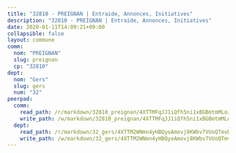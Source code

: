 ```yaml
---
title: "32810 - PREIGNAN | Entraide, Annonces, Initiatives"
description: "32810 - PREIGNAN | Entraide, Annonces, Initiatives"
date: 2020-01-11T14:09:21+09:00
collapsible: false
layout: commune
comm:
  nom: "PREIGNAN"
  slug: preignan
  cp: "32810"
dept:
  nom: "Gers"
  slug: gers
  num: "32"
peerpad:
  comm:
    read_path: /r/markdown/32810_preignan/4XTTMFqJJ1iQfh5ni1xBGBmtmMLoz3CGciqibhkjqC3ufq9Zv
    write_path: /w/markdown/32810_preignan/4XTTMFqJJ1iQfh5ni1xBGBmtmMLoz3CGciqibhkjqC3ufq9Zv-K3TgV71vyZuERqXXtFQtWfQUkikXPZ89juQot3sfY84bN4ANRfw5NMNjK4qn3h39KfxV5JxynNTioSu9rWoLuRRasieWvGjSrWdgRRfAmJDB15RYEjUqwvaaLGfXP1eNc9GkAidJ
  dept:
    read_path: /r/markdown/32_gers/4XTTM2WNmn4yHBQyoAmovj8KWbv7VUoQTmvDpdT3o124AgWEe
    write_path: /w/markdown/32_gers/4XTTM2WNmn4yHBQyoAmovj8KWbv7VUoQTmvDpdT3o124AgWEe-K3TgUpYJfQLfW5uoLbdwErZNx29AEkCAso1EvCZzqaD3z7aQWWvGchjPJifpsj2b2MrnxAXUWCQXyv6K9rEMDPiEmuqTRE8ziuYLh1MUbtQUwwoYxV2abqSdJr66fFRHJZtY62y8
---
```


